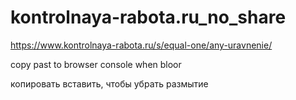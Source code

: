 # kontrolnaya-rabota.ru_no_share

https://www.kontrolnaya-rabota.ru/s/equal-one/any-uravnenie/

copy past to browser console when bloor

копировать вставить, чтобы убрать размытие
